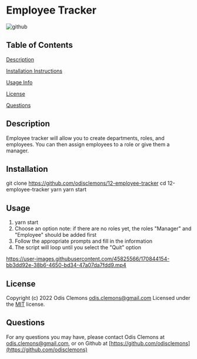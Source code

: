 # Employee Tracker
  ![github](https://img.shields.io/badge/license-MIT-green) 
  ## Table of Contents
  >
  [Description](#description)

  [Installation Instructions](#installation)

  [Usage Info](#usage)

  
  
  [License](#license)

  
  [Questions](#questions)
  

  
  ## Description
Employee tracker will allow you to create departments, roles, and employees.  You can then assign employees to a role or give them a manager.



  ## Installation
git clone https://github.com/odisclemons/12-employee-tracker
cd 12-employee-tracker
yarn
yarn start



  ## Usage
1) yarn start
2) Choose an option
	note: if there are no roles yet, the roles "Manager" and "Employee" should be added first
3) Follow the appropriate prompts and fill in the information
4) The script will loop until you select the "Quit" option

https://user-images.githubusercontent.com/45825566/170844154-bb3dd92e-38b6-4650-bd34-47a07da7fdd9.mp4


  
  
  ## License

Copyright (c) 2022 Odis Clemons odis.clemons@gmail.com Licensed under the [MIT](https://api.github.com/licenses/mit) license.

  
  ## Questions
For any questions you may have, please contact Odis Clemons at [odis.clemons@gmail.com](mailto://odis.clemons@gmail.com), or on Github at [https://github.com/odisclemons](https://github.com/odisclemons)
  
